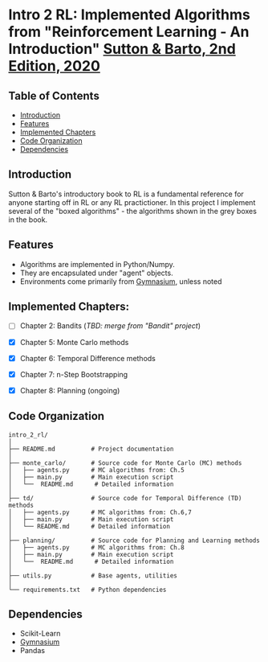 [Sutton & Barto RL Book]: http://incompleteideas.net/book/RLbook2020.pdf
[Sutton & Barto, 2nd Edition, 2020]: http://incompleteideas.net/book/RLbook2020.pdf
[Gymnasium]: https://gymnasium.farama.org/

# Intro 2 RL: Implemented Algorithms from "Reinforcement Learning - An Introduction" [Sutton & Barto, 2nd Edition, 2020]

## Table of Contents
- [Introduction](#introduction)
- [Features](#features)
- [Implemented Chapters](#implemented-chapters)
- [Code Organization](#code-organization)
- [Dependencies](#dependencies)

## Introduction
Sutton & Barto's introductory book to RL is a fundamental reference for anyone starting off in RL or any RL practictioner. In this project I implement several of the "boxed algorithms" - the algorithms shown in the grey boxes in the book.

## Features
* Algorithms are implemented in Python/Numpy. 
* They are encapsulated under "agent" objects. 
* Environments come primarily from [Gymnasium], unless noted

## Implemented Chapters:
- [ ] Chapter 2: Bandits (_TBD: merge from "Bandit" project_)
- [x] Chapter 5: Monte Carlo methods
- [x] Chapter 6: Temporal Difference methods
- [x] Chapter 7: n-Step Bootstrapping
- [x] Chapter 8: Planning (ongoing)


## Code Organization
```
intro_2_rl/
│
├── README.md          # Project documentation
│
├── monte_carlo/       # Source code for Monte Carlo (MC) methods
│   ├── agents.py      # MC algorithms from: Ch.5
│   ├── main.py        # Main execution script
│   └──  README.md      # Detailed information
│
├── td/                # Source code for Temporal Difference (TD) methods
│   ├── agents.py      # MC algorithms from: Ch.6,7
│   ├── main.py        # Main execution script
│   └── README.md      # Detailed information
│
├── planning/          # Source code for Planning and Learning methods
│   ├── agents.py      # MC algorithms from: Ch.8
│   ├── main.py        # Main execution script
│   └──  README.md      # Detailed information
│
├── utils.py           # Base agents, utilities
│
└── requirements.txt   # Python dependencies

```

## Dependencies

* Scikit-Learn
* [Gymnasium]
* Pandas
